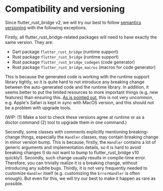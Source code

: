 # Compatibility and versioning

Since flutter_rust_bridge v2, we will try our best to follow [semantics versioning](https://semver.org/)
with the following exceptions.

Firstly, all flutter_rust_bridge-related packages will need to have exactly the same version. They are:

* Dart package `flutter_rust_bridge` (runtime support)
* Rust package `flutter_rust_bridge` (runtime support)
* Rust package `flutter_rust_bridge_codegen` (code generator)
* Rust package `flutter_rust_bridge_macros` (macros for code generator)

This is because the generated code is working with the runtime support library tightly,
so it is quite hard to not introduce any breaking change between the auto-generated code and the runtime library.
In addition, it seems better to put the limited resources to more important things (e.g. new features) than ensuring this.
[As is pointed out](https://github.com/fzyzcjy/flutter_rust_bridge/issues/1432#issuecomment-1849199332),
this is not very uncommon, e.g. Apple's Safari is kept in sync with MacOS version,
and this should not be a problem with upgrade tools.

(WIP: (1) Make a tool to check these versions agree at runtime or as a doctor command (2) tool to upgrade them in one command.)

Secondly, some classes with comments explicitly mentioning breaking-change things,
especially the `Handler` classes, may contain breaking change in minor version bump.
This is because, firstly, the `Handler` contains a lot of generic arguments and implementation details,
so it is hard to avoid breaking changes (I do not want to bump to flutter_rust_bridge v10 quickly!).
Secondly, such change usually results in compile-time error.
Therefore, you can trivially realize it is a breaking change, without introducing any subtle bugs.
Thirdly, it is not very frequently needed to customize `Handler` itself
(e.g. customizing the `ErrorHandler` is often enough).
But even for this, we will try our best to make it happen as rare as possible.
